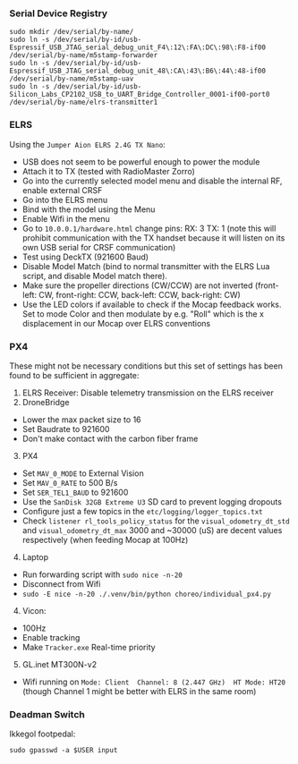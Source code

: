 ### Serial Device Registry
```
sudo mkdir /dev/serial/by-name/
sudo ln -s /dev/serial/by-id/usb-Espressif_USB_JTAG_serial_debug_unit_F4\:12\:FA\:DC\:98\:F8-if00 /dev/serial/by-name/m5stamp-forwarder
sudo ln -s /dev/serial/by-id/usb-Espressif_USB_JTAG_serial_debug_unit_48\:CA\:43\:B6\:44\:48-if00 /dev/serial/by-name/m5stamp-uav
sudo ln -s /dev/serial/by-id/usb-Silicon_Labs_CP2102_USB_to_UART_Bridge_Controller_0001-if00-port0 /dev/serial/by-name/elrs-transmitter1
```


### ELRS

Using the `Jumper Aion ELRS 2.4G TX Nano`:

- USB does not seem to be powerful enough to power the module
- Attach it to TX (tested with RadioMaster Zorro)
- Go into the currently selected model menu and disable the internal RF, enable external CRSF
- Go into the ELRS menu
- Bind with the model using the Menu
- Enable Wifi in the menu
- Go to `10.0.0.1/hardware.html` change pins: RX: 3  TX: 1 (note this will prohibit communication with the TX handset because it will listen on its own USB serial for CRSF communication)
- Test using DeckTX (921600 Baud)
- Disable Model Match (bind to normal transmitter with the ELRS Lua script, and disable Model match there).
- Make sure the propeller directions (CW/CCW) are not inverted (front-left: CW, front-right: CCW, back-left: CCW, back-right: CW)
- Use the LED colors if available to check if the Mocap feedback works. Set to mode Color and then modulate by e.g. "Roll" which is the x displacement in our Mocap over ELRS conventions



### PX4
These might not be necessary conditions but this set of settings has been found to be sufficient in aggregate:

1. ELRS Receiver: Disable telemetry transmission on the ELRS receiver
2. DroneBridge
  - Lower the max packet size to 16
  - Set Baudrate to 921600
  - Don't make contact with the carbon fiber frame
3. PX4
  - Set `MAV_0_MODE` to External Vision
  - Set `MAV_0_RATE` to 500 B/s
  - Set `SER_TEL1_BAUD` to 921600
  - Use the `SanDisk 32GB Extreme U3` SD card to prevent logging dropouts
  - Configure just a few topics in the `etc/logging/logger_topics.txt`
  - Check `listener rl_tools_policy_status` for the `visual_odometry_dt_std` and `visual_odometry_dt_max` 3000 and ~30000 (uS) are decent values respectively (when feeding Mocap at 100Hz)
4. Laptop
  - Run forwarding script with `sudo nice -n-20`
  - Disconnect from Wifi
  - `sudo -E nice -n-20 ./.venv/bin/python choreo/individual_px4.py`
4. Vicon: 
  - 100Hz
  - Enable tracking
  - Make `Tracker.exe` Real-time priority
5. GL.inet MT300N-v2
  - Wifi running on `Mode: Client  Channel: 8 (2.447 GHz)  HT Mode: HT20` (though Channel 1 might be better with ELRS in the same room)


  ### Deadman Switch
  Ikkegol footpedal:

  ```
  sudo gpasswd -a $USER input
  ```